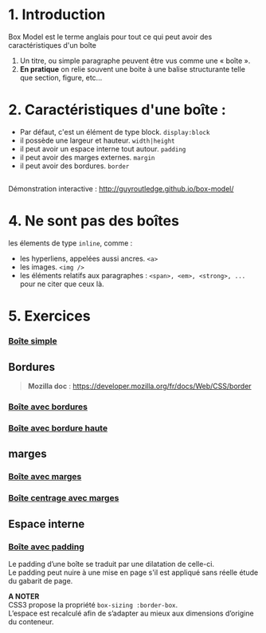 # 1. Introduction
Box Model est le terme anglais pour tout ce qui peut avoir des caractéristiques d'un boîte 
1. Un titre, ou simple paragraphe peuvent être vus comme une « boîte ». 
2. __En pratique__ on relie souvent une boite à une balise structurante telle que section, figure, etc...  


# 2. Caractéristiques d'une boîte  :
* Par défaut, c'est un élément de type block.   `display:block`
* il possède une largeur et hauteur.   `width|height`
* il peut avoir un espace interne tout autour.   `padding`
* il peut avoir des marges externes.   `margin`
* il peut avoir des bordures.   `border`
## 
Démonstration interactive :  http://guyroutledge.github.io/box-model/ 
##

# 4. Ne sont pas des boîtes
les élements de type `inline`, comme :
* les hyperliens, appelées aussi ancres. `<a>` 
* les images. `<img />`
* les éléments relatifs aux paragraphes : `<span>, <em>, <strong>, ...` pour ne citer que ceux là. 


# 5. Exercices
### [Boîte simple](https://codepen.io/seasgit/pen/jOxVpYo)
## Bordures
> __Mozilla doc__ : https://developer.mozilla.org/fr/docs/Web/CSS/border
### [Boîte avec bordures](https://codepen.io/seasgit/pen/xxjdjKw)
### [Boîte avec bordure haute](https://codepen.io/seasgit/pen/WNJjJba)
## marges
### [Boîte avec marges](https://codepen.io/seasgit/pen/bGMWMVj)
### [Boîte centrage avec marges](https://codepen.io/seasgit/pen/MWGmGyM)
## Espace interne
### [Boîte avec padding](https://codepen.io/seasgit/pen/ExLmLWK)
Le padding d’une boîte se traduit par une dilatation de celle-ci.  
Le padding peut nuire à une mise en page s'il est appliqué sans réelle 
étude du gabarit de page.  

__A NOTER__   
CSS3 propose la propriété `box-sizing :border-box`.  
L’espace est recalculé afin de s’adapter au mieux aux dimensions d’origine du conteneur.


